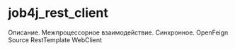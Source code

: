 # job4j_rest_client

Описание.
Межпроцессорное взаимодействие. Синхронное.
OpenFeign
Source
RestTemplate
WebClient